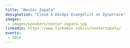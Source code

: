 ```yaml
---
title: "Nestor Zapata"
designation: "Cloud & DevOps Evangelist at Dynatrace"
images:
 - images/speakers/nestor-zapata.jpg
linkedin: https://www.linkedin.com/in/nestorzapata/
events:
 - 2024
---
```


